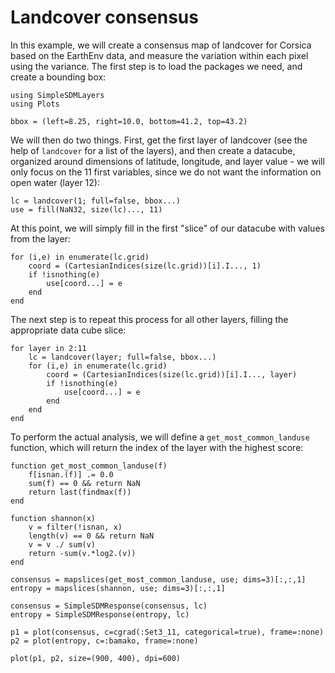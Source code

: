 # Landcover consensus

In this example, we will create a consensus map of landcover for Corsica based
on the EarthEnv data, and measure the variation within each pixel using the
variance. The first step is to load the packages we need, and create a bounding
box:

```@example cons
using SimpleSDMLayers
using Plots

bbox = (left=8.25, right=10.0, bottom=41.2, top=43.2)
```

We will then do two things. First, get the first layer of landcover (see the
help of `landcover` for a list of the layers), and then create a datacube,
organized around dimensions of latitude, longitude, and layer value - we will
only focus on the 11 first variables, since we do not want the information on
open water (layer 12):

```@example cons
lc = landcover(1; full=false, bbox...)
use = fill(NaN32, size(lc)..., 11)
```

At this point, we will simply fill in the first "slice" of our datacube with
values from the layer:

```@example cons
for (i,e) in enumerate(lc.grid)
    coord = (CartesianIndices(size(lc.grid))[i].I..., 1)
    if !isnothing(e)
        use[coord...] = e
    end
end
```

The next step is to repeat this process for all other layers, filling the
appropriate data cube slice:

```@example cons
for layer in 2:11
    lc = landcover(layer; full=false, bbox...)
    for (i,e) in enumerate(lc.grid)
        coord = (CartesianIndices(size(lc.grid))[i].I..., layer)
        if !isnothing(e)
            use[coord...] = e
        end
    end
end
```

To perform the actual analysis, we will define a `get_most_common_landuse` function, which will return the index of the layer with the highest score:

```@example cons
function get_most_common_landuse(f)
    f[isnan.(f)] .= 0.0
    sum(f) == 0 && return NaN
    return last(findmax(f))
end

function shannon(x)
    v = filter(!isnan, x)
    length(v) == 0 && return NaN
    v = v ./ sum(v)
    return -sum(v.*log2.(v))
end
```

```@example cons
consensus = mapslices(get_most_common_landuse, use; dims=3)[:,:,1]
entropy = mapslices(shannon, use; dims=3)[:,:,1]

consensus = SimpleSDMResponse(consensus, lc)
entropy = SimpleSDMResponse(entropy, lc)
```

```@example cons
p1 = plot(consensus, c=cgrad(:Set3_11, categorical=true), frame=:none)
p2 = plot(entropy, c=:bamako, frame=:none)

plot(p1, p2, size=(900, 400), dpi=600)
```
